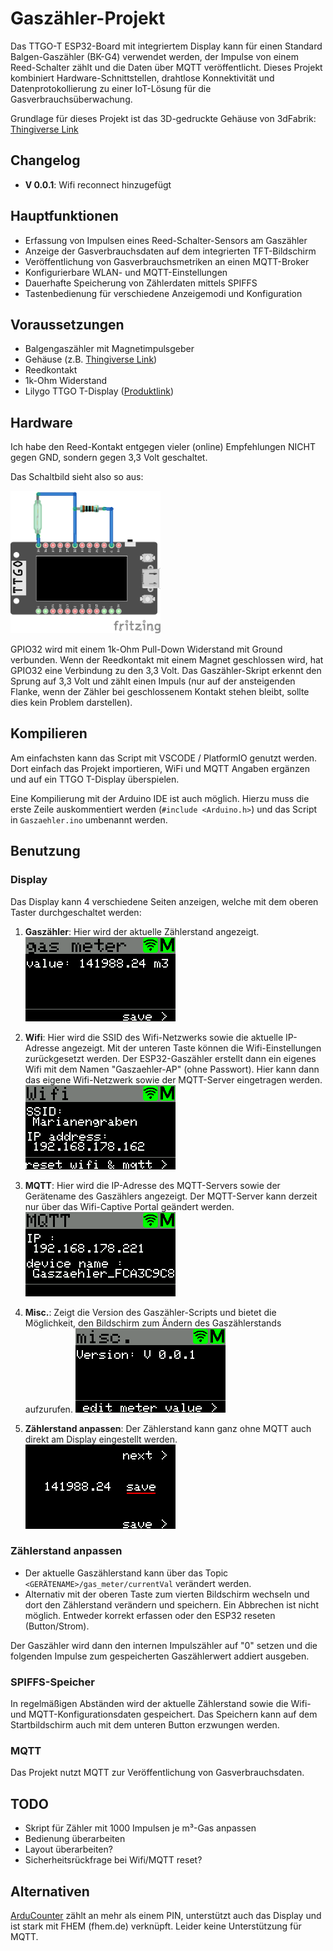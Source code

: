 # Gaszähler-Projekt

Das TTGO-T ESP32-Board mit integriertem Display kann für einen Standard Balgen-Gaszähler (BK-G4) verwendet werden, der Impulse von einem Reed-Schalter zählt und die Daten über MQTT veröffentlicht. Dieses Projekt kombiniert Hardware-Schnittstellen, drahtlose Konnektivität und Datenprotokollierung zu einer IoT-Lösung für die Gasverbrauchsüberwachung.

Grundlage für dieses Projekt ist das 3D-gedruckte Gehäuse von 3dFabrik: [Thingiverse Link](https://www.thingiverse.com/thing:5594161)

## Changelog
- **V 0.0.1**: Wifi reconnect hinzugefügt

## Hauptfunktionen
- Erfassung von Impulsen eines Reed-Schalter-Sensors am Gaszähler
- Anzeige der Gasverbrauchsdaten auf dem integrierten TFT-Bildschirm
- Veröffentlichung von Gasverbrauchsmetriken an einen MQTT-Broker
- Konfigurierbare WLAN- und MQTT-Einstellungen
- Dauerhafte Speicherung von Zählerdaten mittels SPIFFS
- Tastenbedienung für verschiedene Anzeigemodi und Konfiguration

## Voraussetzungen
- Balgengaszähler mit Magnetimpulsgeber
- Gehäuse (z.B. [Thingiverse Link](https://www.thingiverse.com/thing:5594161))
- Reedkontakt
- 1k-Ohm Widerstand
- Lilygo TTGO T-Display ([Produktlink](https://www.lilygo.cc/products/lilygo%C2%AE-ttgo-t-display-1-14-inch-lcd-esp32-control-board?variant=42159376433333))

## Hardware
Ich habe den Reed-Kontakt entgegen vieler (online) Empfehlungen NICHT gegen GND, sondern gegen 3,3 Volt geschaltet.

Das Schaltbild sieht also so aus:

<img src="img/shematic.png" width="240">

GPIO32 wird mit einem 1k-Ohm Pull-Down Widerstand mit Ground verbunden. Wenn der Reedkontakt mit einem Magnet geschlossen wird, hat GPIO32 eine Verbindung zu den 3,3 Volt. Das Gaszähler-Skript erkennt den Sprung auf 3,3 Volt und zählt einen Impuls (nur auf der ansteigenden Flanke, wenn der Zähler bei geschlossenem Kontakt stehen bleibt, sollte dies kein Problem darstellen).

## Kompilieren
Am einfachsten kann das Script mit VSCODE / PlatformIO genutzt werden. Dort einfach das Projekt importieren, WiFi und MQTT Angaben ergänzen und auf ein TTGO T-Display überspielen.

Eine Kompilierung mit der Arduino IDE ist auch möglich. Hierzu muss die erste Zeile auskommentiert werden (`#include <Arduino.h>`) und das Script in `Gaszaehler.ino` umbenannt werden.

## Benutzung
### Display
Das Display kann 4 verschiedene Seiten anzeigen, welche mit dem oberen Taster durchgeschaltet werden:

1. **Gaszähler**: Hier wird der aktuelle Zählerstand angezeigt.
   <img src="img/screenshot01.png" width="240">

2. **Wifi**: Hier wird die SSID des Wifi-Netzwerks sowie die aktuelle IP-Adresse angezeigt. Mit der unteren Taste können die Wifi-Einstellungen zurückgesetzt werden. Der ESP32-Gaszähler erstellt dann ein eigenes Wifi mit dem Namen "Gaszaehler-AP" (ohne Passwort). Hier kann dann das eigene Wifi-Netzwerk sowie der MQTT-Server eingetragen werden.
   <img src="img/screenshot02.png" width="240">

3. **MQTT**: Hier wird die IP-Adresse des MQTT-Servers sowie der Gerätename des Gaszählers angezeigt. Der MQTT-Server kann derzeit nur über das Wifi-Captive Portal geändert werden.
   <img src="img/screenshot03.png" width="240">

4. **Misc.**: Zeigt die Version des Gaszähler-Scripts und bietet die Möglichkeit, den Bildschirm zum Ändern des Gaszählerstands aufzurufen.
   <img src="img/screenshot04.png" width="240">

5. **Zählerstand anpassen**: Der Zählerstand kann ganz ohne MQTT auch direkt am Display eingestellt werden.
   <img src="img/screenshot05.png" width="240">

### Zählerstand anpassen
- Der aktuelle Gaszählerstand kann über das Topic `<GERÄTENAME>/gas_meter/currentVal` verändert werden.
- Alternativ mit der oberen Taste zum vierten Bildschirm wechseln und dort den Zählerstand verändern und speichern. Ein Abbrechen ist nicht möglich. Entweder korrekt erfassen oder den ESP32 reseten (Button/Strom).

Der Gaszähler wird dann den internen Impulszähler auf "0" setzen und die folgenden Impulse zum gespeicherten Gaszählerwert addiert ausgeben.

### SPIFFS-Speicher
In regelmäßigen Abständen wird der aktuelle Zählerstand sowie die Wifi- und MQTT-Konfigurationsdaten gespeichert. Das Speichern kann auf dem Startbildschirm auch mit dem unteren Button erzwungen werden.

### MQTT
Das Projekt nutzt MQTT zur Veröffentlichung von Gasverbrauchsdaten.

## TODO
- Skript für Zähler mit 1000 Impulsen je m³-Gas anpassen
- Bedienung überarbeiten
- Layout überarbeiten?
- Sicherheitsrückfrage bei Wifi/MQTT reset?

## Alternativen
[ArduCounter](https://github.com/StefanStrobel/ArduCounter/) zählt an mehr als einem PIN, unterstützt auch das Display und ist stark mit FHEM (fhem.de) verknüpft. Leider keine Unterstützung für MQTT.
